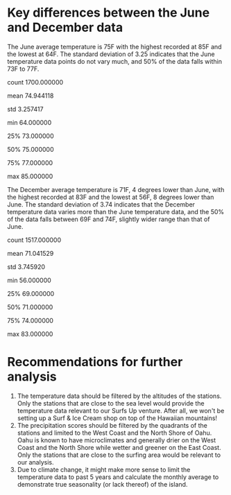 
# Key differences between the June and December data
The June average temperature is 75F with the highest recorded at 85F and the lowest at 64F. The standard deviation of 3.25 indicates that the June temperature data points do not vary much, and 50% of the data falls within 73F to 77F.

count    1700.000000

mean    74.944118

std    3.257417

min    64.000000

25%    73.000000

50%    75.000000

75%    77.000000

max    85.000000

The December average temperature is 71F, 4 degrees lower than June, with the highest recorded at 83F and the lowest at 56F, 8 degrees lower than June. The standard deviation of 3.74 indicates that the December temperature data varies more than the June temperature data, and the 50% of the data falls between 69F and 74F, slightly wider range than that of June.

 count    1517.000000

 mean    71.041529

 std    3.745920

 min    56.000000

 25%    69.000000

 50%    71.000000

 75%    74.000000

 max    83.000000

# Recommendations for further analysis

1. The temperature data should be filtered by the altitudes of the stations. Only the stations that are close to the sea level would provide the temperature data relevant to our Surfs Up venture. After all, we won't be setting up a Surf & Ice Cream shop on top of the Hawaiian mountains!
2. The precipitation scores should be filtered by the quadrants of the stations and limited to the West Coast and the North Shore of Oahu. Oahu is known to have microclimates and generally drier on the West Coast and the North Shore while wetter and greener on the East Coast. Only the stations that are close to the surfing area would be relevant to our analysis.
3. Due to climate change, it might make more sense to limit the temperature data to past 5 years and calculate the monthly average to demonstrate true seasonality (or lack thereof) of the island.
